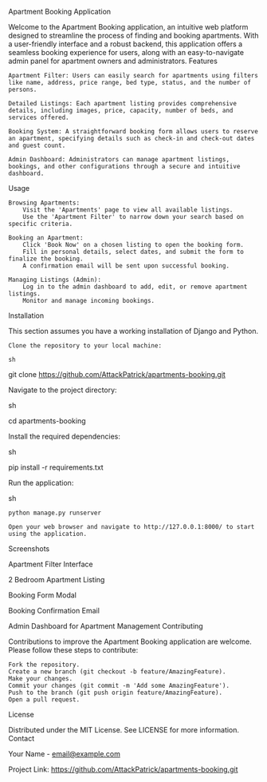 Apartment Booking Application

Welcome to the Apartment Booking application, an intuitive web platform designed to streamline the process of finding and booking apartments. With a user-friendly interface and a robust backend, this application offers a seamless booking experience for users, along with an easy-to-navigate admin panel for apartment owners and administrators.
Features

    Apartment Filter: Users can easily search for apartments using filters like name, address, price range, bed type, status, and the number of persons.

    Detailed Listings: Each apartment listing provides comprehensive details, including images, price, capacity, number of beds, and services offered.

    Booking System: A straightforward booking form allows users to reserve an apartment, specifying details such as check-in and check-out dates and guest count.

    Admin Dashboard: Administrators can manage apartment listings, bookings, and other configurations through a secure and intuitive dashboard.

Usage

    Browsing Apartments:
        Visit the 'Apartments' page to view all available listings.
        Use the 'Apartment Filter' to narrow down your search based on specific criteria.

    Booking an Apartment:
        Click 'Book Now' on a chosen listing to open the booking form.
        Fill in personal details, select dates, and submit the form to finalize the booking.
        A confirmation email will be sent upon successful booking.

    Managing Listings (Admin):
        Log in to the admin dashboard to add, edit, or remove apartment listings.
        Monitor and manage incoming bookings.

Installation

This section assumes you have a working installation of Django and Python.

    Clone the repository to your local machine:

    sh

git clone https://github.com/AttackPatrick/apartments-booking.git

Navigate to the project directory:

sh

cd apartments-booking

Install the required dependencies:

sh

pip install -r requirements.txt

Run the application:

sh

    python manage.py runserver

    Open your web browser and navigate to http://127.0.0.1:8000/ to start using the application.

Screenshots


Apartment Filter Interface


2 Bedroom Apartment Listing


Booking Form Modal


Booking Confirmation Email


Admin Dashboard for Apartment Management
Contributing

Contributions to improve the Apartment Booking application are welcome. Please follow these steps to contribute:

    Fork the repository.
    Create a new branch (git checkout -b feature/AmazingFeature).
    Make your changes.
    Commit your changes (git commit -m 'Add some AmazingFeature').
    Push to the branch (git push origin feature/AmazingFeature).
    Open a pull request.

License

Distributed under the MIT License. See LICENSE for more information.
Contact

Your Name - email@example.com

Project Link: https://github.com/AttackPatrick/apartments-booking.git
